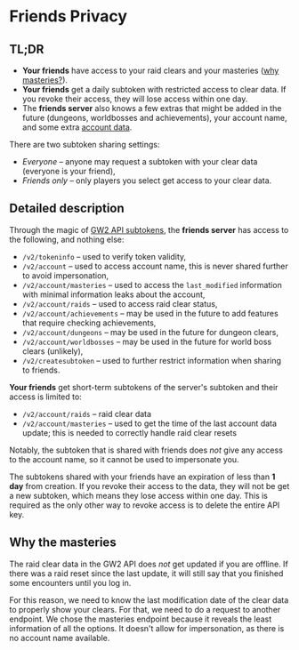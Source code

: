 # Friends Privacy

## TL;DR
- **Your friends** have access to your raid clears and your masteries ([why masteries?](#why-the-masteries)).
- **Your friends** get a daily subtoken with restricted access to clear data. If you
  revoke their access, they will lose access within one day.
- The **friends server** also knows a few extras that might be added in the future
  (dungeons, worldbosses and achievements), your account name, and some extra [account data](https://wiki.guildwars2.com/wiki/API:2/account).

There are two subtoken sharing settings:
- *Everyone* – anyone may request a subtoken with your clear data (everyone is your friend),
- *Friends only* – only players you select get access to your clear data.

## Detailed description
Through the magic of [GW2 API
subtokens](https://wiki.guildwars2.com/wiki/API:2/createsubtoken), the **friends server** has access to the following, and nothing else:
- `/v2/tokeninfo` – used to verify token validity,
- `/v2/account` – used to access account name, this is never shared further to avoid impersonation,
- `/v2/account/masteries` – used to access the `last_modified` information with minimal information leaks about the account,
- `/v2/account/raids` – used to access raid clear status,
- `/v2/account/achievements` – may be used in the future to add features that require checking achievements,
- `/v2/account/dungeons` – may be used in the future for dungeon clears,
- `/v2/account/worldbosses` – may be used in the future for world boss clears (unlikely),
- `/v2/createsubtoken` – used to further restrict information when sharing to friends.

**Your friends** get short-term subtokens of the server's subtoken and their access is limited to:
- `/v2/account/raids` – raid clear data
- `/v2/account/masteries` – used to get the time of the last account data update; this is needed to correctly handle raid clear resets

Notably, the subtoken that is shared with friends does *not* give any access to
the account name, so it cannot be used to impersonate you.

The subtokens shared with your friends have an expiration of less than **1
day** from creation. If you revoke their access to the data, they will not be
get a new subtoken, which means they lose access within one day. This is
required as the only other way to revoke access is to delete the entire API
key.

## Why the masteries
The raid clear data in the GW2 API does *not* get updated if you are offline.
If there was a raid reset since the last update, it will still say that you
finished some encounters until you log in.

For this reason, we need to know the last modification date of the clear data
to properly show your clears. For that, we need to do a request to another
endpoint. We chose the masteries endpoint because it reveals the least
information of all the options. It doesn't allow for impersonation, as there is
no account name available.
